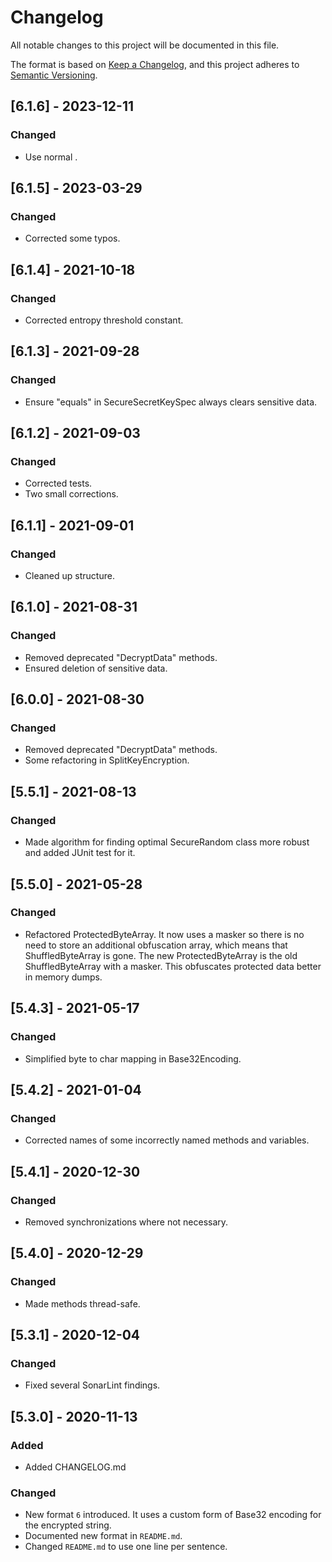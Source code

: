# Changelog
All notable changes to this project will be documented in this file.

The format is based on [Keep a Changelog](https://keepachangelog.com/en/1.0.0/),
and this project adheres to [Semantic Versioning](https://semver.org/spec/v2.0.0.html).

## [6.1.6] - 2023-12-11

### Changed
- Use normal .

## [6.1.5] - 2023-03-29

### Changed
- Corrected some typos.

## [6.1.4] - 2021-10-18

### Changed
- Corrected entropy threshold constant.

## [6.1.3] - 2021-09-28

### Changed
- Ensure "equals" in SecureSecretKeySpec always clears sensitive data.

## [6.1.2] - 2021-09-03

### Changed
- Corrected tests.
- Two small corrections.

## [6.1.1] - 2021-09-01

### Changed
- Cleaned up structure.

## [6.1.0] - 2021-08-31

### Changed
- Removed deprecated "DecryptData" methods.
- Ensured deletion of sensitive data.

## [6.0.0] - 2021-08-30

### Changed
- Removed deprecated "DecryptData" methods.
- Some refactoring in SplitKeyEncryption.

## [5.5.1] - 2021-08-13

### Changed
- Made algorithm for finding optimal SecureRandom class more robust and added JUnit test for it.

## [5.5.0] - 2021-05-28

### Changed
- Refactored ProtectedByteArray. It now uses a masker so there is no need to store an additional obfuscation array, which means that ShuffledByteArray is gone. The new ProtectedByteArray is the old ShuffledByteArray with a masker. This obfuscates protected data better in memory dumps.

## [5.4.3] - 2021-05-17

### Changed
- Simplified byte to char mapping in Base32Encoding.

## [5.4.2] - 2021-01-04

### Changed
- Corrected names of some incorrectly named methods and variables.

## [5.4.1] - 2020-12-30

### Changed
- Removed synchronizations where not necessary.

## [5.4.0] - 2020-12-29

### Changed
- Made methods thread-safe.

## [5.3.1] - 2020-12-04

### Changed
- Fixed several SonarLint findings.

## [5.3.0] - 2020-11-13

### Added
- Added CHANGELOG.md

### Changed
- New format `6` introduced. It uses a custom form of Base32 encoding for the encrypted string.
- Documented new format in `README.md`.
- Changed `README.md` to use one line per sentence.
